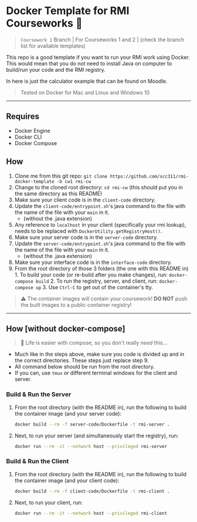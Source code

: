 # Docker Template for RMI Courseworks 🐳

> `Coursework 1` Branch | For Courseworks 1 and 2 | (check the branch list for available templates)

This repo is a good template if you want to run your RMI work using Docker. This would mean that you do not need to install Java on computer to build/run your code and the RMI registry.

In here is just the calculator example that can be found on Moodle.

> Tested on Docker for Mac and Linux and Windows 10

---

## Requires

  - Docker Engine
  - Docker CLI
  - Docker Compose

## How

  1. Clone me from this git repo: `git clone https://github.com/scc311/rmi-docker-template -b cw1 rmi-cw`
  2. Change to the cloned root directory: `cd rmi-cw` (this should put you in the same directory as this README)
  3. Make sure your client code is in the `client-code` directory.
  4. Update the `client-code/entrypoint.sh`'s java command to the file with the name of the file with your `main` in it.
     - (without the .java extension)
  5. Any reference to `localhost` in your client (specifically your rmi lookup), needs to be replaced with `DockerUtility.getRegistryHost()`.
  6. Make sure your server code is in the `server-code` directory.
  7. Update the `server-code/entrypoint.sh`'s java command to the file with the name of the file with your `main` in it.
     - (without the .java extension)
  8. Make sure your interface code is in the `interface-code` directory.
  9.  From the root directory of those 3 folders (the one with this README in)
     1. To build your code (or re-build after you make changes), run: `docker-compose build`
     2. To run the registry, server, and client, run: `docker-compose up`
     3. Use `Ctrl-C` to get out of the container's tty.

> ⚠️ The container images will contain your coursework! **DO NOT** push the built images to a public container registry!

---

## How [without docker-compose]

> 🚨 Life is easier with compose, so you don't really *need* this...

 - Much like in the steps above, make sure you code is divided up and in the correct directories. These steps just replace step 9. 
 - All command below should be run from the root directory. 
 - If you can, use `tmux` or different terminal windows for the client and server.

### Build & Run the Server

  1. From the root directory (with the README in), run the following to build the container image (and your server code):
       ```bash
       docker build --rm -f server-code/Dockerfile -t rmi-server .
       ```
  2. Next, to run your server (and simultaneously start the registry), run:
       ```bash
       docker run --rm -it --network host --privileged rmi-server
       ```

### Build & Run the Client

  1. From the root directory (with the README in), run the following to build the container image (and your client code):
       ```bash
       docker build --rm -f client-code/Dockerfile -t rmi-client .
       ```
  2. Next, to run your client, run:
       ```bash
       docker run --rm -it --network host --privileged rmi-client
       ```
